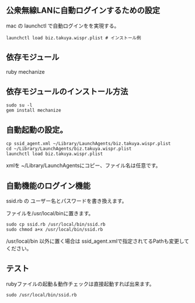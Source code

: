 ## 公衆無線LANに自動ログインするための設定

mac の launchctl で自動ログインをを実現する。
```
launchctl load biz.takuya.wispr.plist # インストール例
```

## 依存モジュール

ruby mechanize

## 依存モジュールのインストール方法

```
sudo su -l
gem install mechanize
```


## 自動起動の設定。

```
cp ssid_agent.xml ~/Library/LaunchAgents/biz.takuya.wispr.plist
cd ~/Library/LaunchAgents/biz.takuya.wispr.plist
launchctl load biz.takuya.wispr.plist
```

xmlを ~/Library/LaunchAgentsにコピー、ファイル名は任意です。 

## 自動機能のログイン機能

ssid.rb の ユーザー名とパスワードを書き換えます。

ファイルを/usr/local/binに置きます。

```
sudo cp ssid.rb /usr/local/bin/ssid.rb
sudo chmod a+x /usr/local/bin/ssid.rb
```


/usr/local/bin 以外に置く場合は ssid_agent.xmlで指定されてるPathも変更してください。

## テスト

rubyファイルの起動＆動作チェックは直接起動すれば出来ます。  

```
sudo /usr/local/bin/ssid.rb
```

